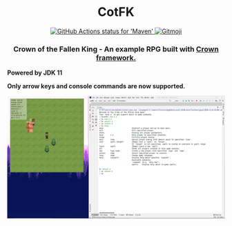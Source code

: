 <h1 align="center">CotFK</h1>

<p align="center">
    <a href="https://github.com/actions/setup-java">
        <img src="https://github.com/F1uctus/cotfk/workflows/Maven/badge.svg"
             alt="GitHub Actions status for 'Maven'">
    </a>
    <a href="https://gitmoji.carloscuesta.me">
        <img src="https://img.shields.io/badge/gitmoji-%20😜%20😍-FFDD67.svg?style=flat-square"
             alt="Gitmoji">
    </a>
</p>

<h3 align="center">Crown of the Fallen King - An example RPG built with <a href="https://github.com/F1uctus/crown-framework">Crown framework.</a></h3>

**Powered by JDK 11**

**Only arrow keys and console commands are now supported.**

![](screenshots/1.png)
